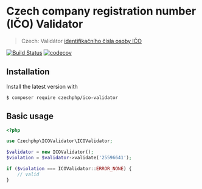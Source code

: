 # Czech company registration number (IČO) Validator

> Czech: Validátor [identifikačního čísla osoby IČO](https://cs.wikipedia.org/wiki/Identifika%C4%8Dn%C3%AD_%C4%8D%C3%ADslo_osoby)

[![Build Status](https://travis-ci.com/czechphp/ico-validator.svg?branch=master)](https://travis-ci.com/czechphp/ico-validator)
[![codecov](https://codecov.io/gh/czechphp/ico-validator/branch/master/graph/badge.svg)](https://codecov.io/gh/czechphp/ico-validator)

## Installation

Install the latest version with

```
$ composer require czechphp/ico-validator
```

## Basic usage

```php
<?php

use Czechphp\ICOValidator\ICOValidator;

$validator = new ICOValidator();
$violation = $validator->validate('25596641');

if ($violation === ICOValidator::ERROR_NONE) {
    // valid
}

```
